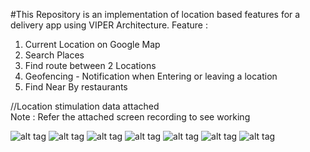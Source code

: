 #This Repository is an implementation of location based features for a delivery app using VIPER Architecture.
Feature : 
  1. Current Location on Google Map
  2. Search Places
  3. Find route between 2 Locations
  4. Geofencing - Notification when Entering or leaving a location
  5. Find Near By restaurants
  
//Location stimulation data attached  
Note : Refer the attached screen recording to see working


![alt tag](https://github.com/Vignesh19y9/Delivery-App-Viper/blob/main/1.PNG)
![alt tag](https://github.com/Vignesh19y9/Delivery-App-Viper/blob/main/2.PNG)
![alt tag](https://github.com/Vignesh19y9/Delivery-App-Viper/blob/main/3.PNG)
![alt tag](https://github.com/Vignesh19y9/Delivery-App-Viper/blob/main/4.PNG)
![alt tag](https://github.com/Vignesh19y9/Delivery-App-Viper/blob/main/5.PNG)
![alt tag](https://github.com/Vignesh19y9/Delivery-App-Viper/blob/main/6.PNG)
![alt tag](https://github.com/Vignesh19y9/Delivery-App-Viper/blob/main/7.PNG)

